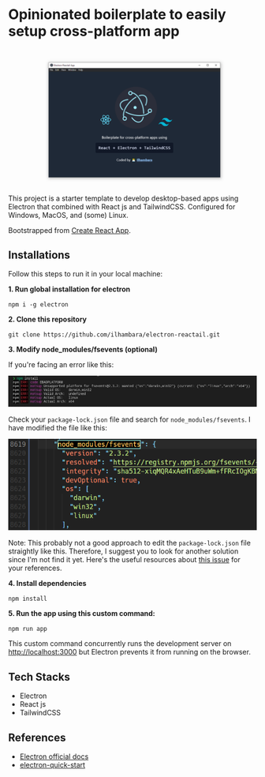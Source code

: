 # Opinionated boilerplate to easily setup cross-platform app

![](public/img/electron-reactail-v2.png)

This project is a starter template to develop desktop-based apps using Electron that combined with React js and TailwindCSS. Configured for Windows, MacOS, and (some) Linux.

Bootstrapped from [Create React App](https://github.com/facebook/create-react-app).

## Installations

Follow this steps to run it in your local machine:

**1. Run global installation for electron**

```
npm i -g electron
```

**2. Clone this repository**

```
git clone https://github.com/ilhambara/electron-reactail.git
```

**3. Modify node_modules/fsevents (optional)**

If you're facing an error like this:

![](public/img/error_fsevents.jpeg)

Check your `package-lock.json` file and search for `node_modules/fsevents`. I have modified the file like this:

![](public/img/fsevents-loc.png)

Note: This probably not a good approach to edit the `package-lock.json` file straightly like this. Therefore, I suggest you to look for another solution since I'm not find it yet. Here's the useful resources about [this issue](https://stackoverflow.com/questions/56103865/how-to-fix-unsupported-platform-for-fsevents1-2-9-wanted-osdarwin-arch) for your references.

**4. Install dependencies**

```
npm install
```

**5. Run the app using this custom command:**

```
npm run app
```

This custom command concurrently runs the development server on [http://localhost:3000](http://localhost:3000) but Electron prevents it from running on the browser.

## Tech Stacks

- Electron
- React js
- TailwindCSS

## References

- [Electron official docs](https://www.electronjs.org/docs/latest/)
- [electron-quick-start](https://github.com/electron/electron-quick-start)
